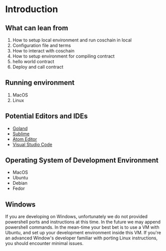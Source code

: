 # Introduction

## What can lean from

1. How to setup local environment and run coschain in local
2. Configuration file and terms
3. How to interact with coschain
4. How to setup environment for compiling contract
5. hello world contract
6. Deploy and call contract

## Running environment

1. MacOS
2. Linux

## Potential Editors and IDEs

* [Goland](https://www.jetbrains.com/go/)
* [Sublime](https://www.sublimetext.com/) 
* [Atom Editor](https://atom.io/)
* [Visual Studio Code](https://code.visualstudio.com/)

## Operating System of Development Environment

* MacOS
* Ubuntu
* Debian
* Fedor

## Windows

If you are developing on Windows, unfortunately we do not provided powershell ports and instructions at this time. In the future we may append powershell commands. In the mean-time your best bet is to use a VM with Ubuntu, and set up your development environment inside this VM. If you're an advanced Window's developer familiar with porting Linux instructions, you should encounter minimal issues.
